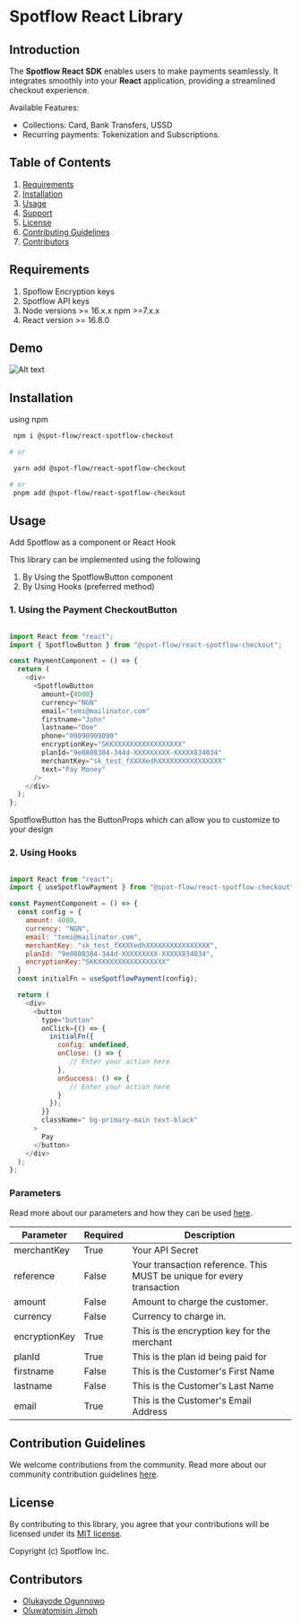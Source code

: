 # Spotflow React Library

## Introduction

The **Spotflow React SDK** enables users to make payments seamlessly. It integrates smoothly into your **React** application, providing a streamlined checkout experience.

Available Features:

- Collections: Card, Bank Transfers, USSD
- Recurring payments: Tokenization and Subscriptions.

## Table of Contents

1. [Requirements](#requirements)
2. [Installation](#installation)
3. [Usage](#usage)
4. [Support](#supports)
5. [License](#license)
6. [Contributing Guidelines](#contribting-guidelines)
7. [Contributors](#contributors)

## Requirements

1. Spoflow Encryption keys
2. Spotflow API keys
3. Node versions >= 16.x.x npm >=7.x.x
4. React version >= 16.8.0

## Demo

![Alt text](https://raw.githubusercontent.com/Spotflow-One/spotflow-react-v2-checkout/refs/heads/chore/jo/documentation-update/src/assets/react-demo.png "a title")

## Installation

using npm

 ```bash
  npm i @spot-flow/react-spotflow-checkout

# or

  yarn add @spot-flow/react-spotflow-checkout

# or
  pnpm add @spot-flow/react-spotflow-checkout
   ```

## Usage

Add Spotflow as a component or React Hook

This library can be implemented using the following

1. By Using the SpotflowButton component
2. By Using Hooks (preferred method)

### 1. Using the Payment CheckoutButton

```javascript

import React from "react";
import { SpotflowButton } from "@spot-flow/react-spotflow-checkout";

const PaymentComponent = () => {
  return (
    <div>
      <SpotflowButton
        amount={4000}
        currency="NGN"
        email="temi@mailinator.com"
        firstname="John"
        lastname="Doe"
        phone="09090909090"
        encryptionKey="SKKXXXXXXXXXXXXXXXXX"
        planId="9e0808304-344d-XXXXXXXXX-XXXXX834034"
        merchantKey="sk_test_fXXXXedhXXXXXXXXXXXXXXXX"
        text="Pay Money"
      />
    </div>
  );
};

```

SpotflowButton has the ButtonProps which can allow you to customize to your design



### 2. Using Hooks

```javascript

import React from "react";
import { useSpotflowPayment } from "@spot-flow/react-spotflow-checkout";

const PaymentComponent = () => {
  const config = {
    amount: 4000,
    currency: "NGN",
    email: "temi@mailinator.com",
    merchantKey: "sk_test_fXXXXedhXXXXXXXXXXXXXXXX",
    planId: "9e0808304-344d-XXXXXXXXX-XXXXX834034",
    encryptionKey:"SKKXXXXXXXXXXXXXXXXX"
  }
  const initialFn = useSpotflowPayment(config);

  return (
    <div>
      <button
        type="button"
        onClick={() => {
          initialFn({
            config: undefined,
            onClose: () => {
               // Enter your action here
            },
            onSuccess: () => {
               // Enter your action here 
            }
          });
        }}
        className=" bg-primary-main text-black"
      >
        Pay
      </button>
    </div>
  );
};


```

### Parameters

Read more about our parameters and how they can be used [here](https://docs.spotflow.one/Developer%20Tools/inline-js).

| Parameter           | Required |Description     |
| ------------------- | ----------------- | ---------------------------------------------------------------------------------------------------------------------------------------------------------------------------------------------------------------------------------------------- |
| merchantKey         | True              | Your API Secret |
| reference           | False             | Your transaction reference. This MUST be unique for every transaction  |
| amount              | False              | Amount to charge the customer.    |
| currency            | False             | Currency to charge in.                 |
| encryptionKey       | True               | This is the encryption key for the merchant |
| planId   | True | This is the plan id being paid for  |
| firstname | False | This is the Customer's First Name |
| lastname | False | This is the Customer's Last Name |
| email | True | This is the Customer's Email Address |

## Contribution Guidelines

We welcome contributions from the community. Read more about our community contribution guidelines [here](/CONTRIBUTION.md).

## License

By contributing to this library, you agree that your contributions will be licensed under its [MIT license](/LICENSE).

Copyright (c) Spotflow Inc.

## Contributors

- [Olukayode Ogunnowo](http://github.com/dansagam)
- [Oluwatomisin Jimoh](https://github.com/ekiira)
